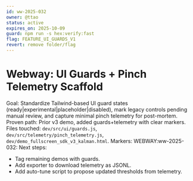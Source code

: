 ```yaml
---
id: ww-2025-032
owner: @ttao
status: active
expires_on: 2025-10-09
guard: npm run -s hex:verify:fast
flag: FEATURE_UI_GUARDS_V1
revert: remove folder/flag
---
```


# Webway: UI Guards + Pinch Telemetry Scaffold
Goal: Standardize Tailwind-based UI guard states (ready|experimental|placeholder|disabled), mark legacy controls pending manual review, and capture minimal pinch telemetry for post-mortem.
Proven path: Prior v3 demo, added guards+telemetry with clear markers.
Files touched: `dev/src/ui/guards.js`, `dev/src/telemetry/pinch_telemetry.js`, `dev/demo_fullscreen_sdk_v3_kalman.html`.
Markers: WEBWAY:ww-2025-032:
Next steps:

- Tag remaining demos with guards.
- Add exporter to download telemetry as JSONL.
- Add auto-tune script to propose updated thresholds from telemetry.
